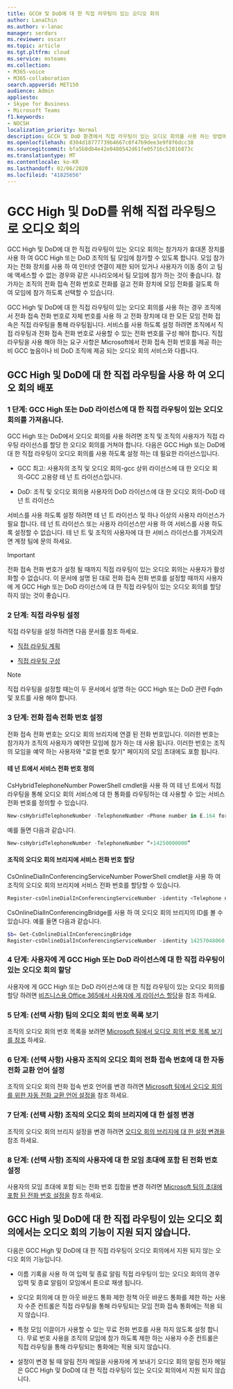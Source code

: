 ```yaml
---
title: GCCH 및 DoD에 대 한 직접 라우팅이 있는 오디오 회의
author: LanaChin
ms.author: v-lanac
manager: serdars
ms.reviewer: oscarr
ms.topic: article
ms.tgt.pltfrm: cloud
ms.service: msteams
ms.collection:
- M365-voice
- M365-collaboration
search.appverid: MET150
audience: Admin
appliesto:
- Skype for Business
- Microsoft Teams
f1.keywords:
- NOCSH
localization_priority: Normal
description: GCCH 및 DoD 환경에서 직접 라우팅이 있는 오디오 회의를 사용 하는 방법에 대해 알아봅니다.
ms.openlocfilehash: 8304d18777739b4667c0f47b9dee3e9f8f6dcc38
ms.sourcegitcommit: bfa5b8db4e42e0480542d61fe05716c52016873c
ms.translationtype: MT
ms.contentlocale: ko-KR
ms.lasthandoff: 02/06/2020
ms.locfileid: "41825656"
---
```

# <a name="audio-conferencing-with-direct-routing-for-gcc-high-and-dod"></a>GCC High 및 DoD를 위해 직접 라우팅으로 오디오 회의

GCC High 및 DoD에 대 한 직접 라우팅이 있는 오디오 회의는 참가자가 휴대폰 장치를 사용 하 여 GCC High 또는 DoD 조직의 팀 모임에 참가할 수 있도록 합니다. 모임 참가자는 전화 장치를 사용 하 여 인터넷 연결이 제한 되어 있거나 사용자가 이동 중이 고 팀에 액세스할 수 없는 경우와 같은 시나리오에서 팀 모임에 참가 하는 것이 좋습니다. 참가자는 조직의 전화 접속 전화 번호로 전화를 걸고 전화 장치에 모임 전화를 걸도록 하 여 모임에 참가 하도록 선택할 수 있습니다.

GCC High 및 DoD에 대 한 직접 라우팅이 있는 오디오 회의를 사용 하는 경우 조직에서 전화 접속 전화 번호로 자체 번호를 사용 하 고 전화 장치에 대 한 모든 모임 전화 접속은 직접 라우팅을 통해 라우팅됩니다. 서비스를 사용 하도록 설정 하려면 조직에서 직접 라우팅과 전화 접속 전화 번호로 사용할 수 있는 전화 번호를 구성 해야 합니다. 직접 라우팅을 사용 해야 하는 요구 사항은 Microsoft에서 전화 접속 전화 번호를 제공 하는 비 GCC 높음이나 비 DoD 조직에 제공 되는 오디오 회의 서비스와 다릅니다.

## <a name="deploy-audio-conferencing-with-direct-routing-for-gcc-high-and-dod"></a>GCC High 및 DoD에 대 한 직접 라우팅을 사용 하 여 오디오 회의 배포

### <a name="step-1-get-audio-conferencing-with-direct-routing-for-gcc-high-or-dod-licenses"></a>1 단계: GCC High 또는 DoD 라이선스에 대 한 직접 라우팅이 있는 오디오 회의를 가져옵니다. 

GCC High 또는 DoD에서 오디오 회의를 사용 하려면 조직 및 조직의 사용자가 직접 라우팅 라이선스를 할당 한 오디오 회의를 거쳐야 합니다. 다음은 GCC High 또는 DoD에 대 한 직접 라우팅이 오디오 회의를 사용 하도록 설정 하는 데 필요한 라이선스입니다.

- GCC 최고: 사용자의 조직 및 오디오 회의-gcc 상위 라이선스에 대 한 오디오 회의-GCC 고용량 테 넌 트 라이선스입니다.

- DoD: 조직 및 오디오 회의용 사용자의 DoD 라이선스에 대 한 오디오 회의-DoD 테 넌 트 라이선스

서비스를 사용 하도록 설정 하려면 테 넌 트 라이선스 및 하나 이상의 사용자 라이선스가 필요 합니다. 테 넌 트 라이선스 또는 사용자 라이선스만 사용 하 여 서비스를 사용 하도록 설정할 수 없습니다. 테 넌 트 및 조직의 사용자에 대 한 서비스 라이선스를 가져오려면 계정 팀에 문의 하세요.

> [!IMPORTANT]
> 전화 접속 전화 번호가 설정 될 때까지 직접 라우팅이 있는 오디오 회의는 사용자가 활성화할 수 없습니다. 이 문서에 설명 된 대로 전화 접속 전화 번호를 설정할 때까지 사용자에 게 GCC High 또는 DoD 라이선스에 대 한 직접 라우팅이 있는 오디오 회의를 할당 하지 않는 것이 좋습니다.

### <a name="step-2-set-up-direct-routing"></a>2 단계: 직접 라우팅 설정

직접 라우팅을 설정 하려면 다음 문서를 참조 하세요.

- [직접 라우팅 계획](direct-routing-plan.md)

- [직접 라우팅 구성](direct-routing-configure.md)

> [!NOTE]
> 직접 라우팅을 설정할 때는이 두 문서에서 설명 하는 GCC High 또는 DoD 관련 Fqdn 및 포트를 사용 해야 합니다.

### <a name="step-3-set-up-dial-in-phone-numbers"></a>3 단계: 전화 접속 전화 번호 설정

전화 접속 전화 번호는 오디오 회의 브리지에 연결 된 전화 번호입니다. 이러한 번호는 참가자가 조직의 사용자가 예약한 모임에 참가 하는 데 사용 됩니다. 이러한 번호는 조직의 모임을 예약 하는 사용자와 "로컬 번호 찾기" 페이지의 모임 초대에도 포함 됩니다.

#### <a name="define-service-phone-numbers-in-your-tenant"></a>테 넌 트에서 서비스 전화 번호 정의

CsHybridTelephoneNumber PowerShell cmdlet을 사용 하 여 테 넌 트에서 직접 라우팅을 통해 오디오 회의 서비스에 대 한 통화를 라우팅하는 데 사용할 수 있는 서비스 전화 번호를 정의할 수 있습니다. 

  ```PowerShell
  New-csHybridTelephoneNumber -TelephoneNumber <Phone number in E.164 format>
  ```

예를 들면 다음과 같습니다.
  ```PowerShell
  New-csHybridTelephoneNumber -TelephoneNumber “+14250000000”
  ```

#### <a name="assign-the-service-phone-numbers-to-the-audio-conferencing-bridge-of-your-organization"></a>조직의 오디오 회의 브리지에 서비스 전화 번호 할당

CsOnlineDialInConferencingServiceNumber PowerShell cmdlet을 사용 하 여 조직의 오디오 회의 브리지에 서비스 전화 번호를 할당할 수 있습니다.

  ```PowerShell
  Register-csOnlineDialInConferencingServiceNumber -identity <Telephone number in E.164 format> -BridgeId <Identity of the audio conferencing bridge>
  ```

CsOnlineDialInConferencingBridge를 사용 하 여 오디오 회의 브리지의 ID를 볼 수 있습니다. 예를 들면 다음과 같습니다.

  ```PowerShell
  $b= Get-CsOnlineDialInConferencingBridge
  Register-csOnlineDialInConferencingServiceNumber -identity 14257048060 -BridgeId $b.identity
  ```

### <a name="step-4-assign-audio-conferencing-with-direct-routing-for-gcc-high-or-dod-licenses-to-your-users"></a>4 단계: 사용자에 게 GCC High 또는 DoD 라이선스에 대 한 직접 라우팅이 있는 오디오 회의 할당

사용자에 게 GCC High 또는 DoD 라이선스에 대 한 직접 라우팅이 있는 오디오 회의를 할당 하려면 [비즈니스용 Office 365에서 사용자에 게 라이선스 할당](https://docs.microsoft.com/en-us/office365/admin/subscriptions-and-billing/assign-licenses-to-users)을 참조 하세요.

### <a name="step-5-optional-see-a-list-of-audio-conferencing-numbers-in-teams"></a>5 단계: (선택 사항) 팀의 오디오 회의 번호 목록 보기

조직의 오디오 회의 번호 목록을 보려면 [Microsoft 팀에서 오디오 회의 번호 목록 보기를 참조](see-a-list-of-audio-conferencing-numbers-in-teams.md) 하세요.

### <a name="step-6-optional-set-auto-attendant-languages-for-the-audio-conferencing-dial-in-numbers-of-you-organization"></a>6 단계: (선택 사항) 사용자 조직의 오디오 회의 전화 접속 번호에 대 한 자동 전화 교환 언어 설정

조직의 오디오 회의 전화 접속 번호 언어를 변경 하려면 [Microsoft 팀에서 오디오 회의를 위한 자동 전화 교환 언어 설정을](set-auto-attendant-languages-for-audio-conferencing-in-teams.md) 참조 하세요.

### <a name="step-7-optional-change-the-settings-of-the-audio-conferencing-bridge-of-your-organization"></a>7 단계: (선택 사항) 조직의 오디오 회의 브리지에 대 한 설정 변경

조직의 오디오 회의 브리지 설정을 변경 하려면 [오디오 회의 브리지에 대 한 설정 변경을](change-the-settings-for-an-audio-conferencing-bridge.md) 참조 하세요.

### <a name="step-8-optional-set-the-phone-numbers-included-in-the-meeting-invites-of-the-users-in-your-organization"></a>8 단계: (선택 사항) 조직의 사용자에 대 한 모임 초대에 포함 된 전화 번호 설정

사용자의 모임 초대에 포함 되는 전화 번호 집합을 변경 하려면 [Microsoft 팀의 초대에 포함 된 전화 번호 설정을](set-the-phone-numbers-included-on-invites-in-teams.md) 참조 하세요.

## <a name="audio-conferencing-capabilities-not-supported-in-audio-conferencing-with-direct-routing-for-gcc-high-and-dod"></a>GCC High 및 DoD에 대 한 직접 라우팅이 있는 오디오 회의에서는 오디오 회의 기능이 지원 되지 않습니다.

다음은 GCC High 및 DoD에 대 한 직접 라우팅이 오디오 회의에서 지원 되지 않는 오디오 회의 기능입니다.

- 이름 기록을 사용 하 여 입력 및 종료 알림 직접 라우팅이 있는 오디오 회의의 경우 입력 및 종료 알림이 모임에서 톤으로 재생 됩니다.

- 오디오 회의에 대 한 아웃 바운드 통화 제한 정책 아웃 바운드 통화를 제한 하는 사용자 수준 컨트롤은 직접 라우팅을 통해 라우팅되는 모임 전화 접속 통화에는 적용 되지 않습니다.

- 특정 모임 이끌이가 사용할 수 있는 무료 전화 번호를 사용 하지 않도록 설정 합니다. 무료 번호 사용을 조직의 모임에 참가 하도록 제한 하는 사용자 수준 컨트롤은 직접 라우팅을 통해 라우팅되는 통화에는 적용 되지 않습니다.

- 설정이 변경 될 때 알림 전자 메일을 사용자에 게 보내기 오디오 회의 알림 전자 메일은 GCC High 및 DoD에 대 한 직접 라우팅이 있는 오디오 회의에서 지원 되지 않습니다.
